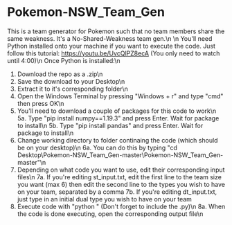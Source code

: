 # Pokemon-NSW_Team_Gen
This is a team generator for Pokemon such that no team members share the same weakness. It's a No-Shared-Weakness team gen.\n
\n
You'll need Python installed onto your machine if you want to execute the code. Just follow this tutorial: https://youtu.be/UvcQlPZ8ecA (You only need to watch until 4:00)\n
Once Python is installed:\n
1. Download the repo as a .zip\n
2. Save the download to your Desktop\n
3. Extract it to it's corresponding folder\n
4. Open the Windows Terminal by pressing "Windows + r" and type "cmd" then press OK\n
5. You'll need to download a couple of packages for this code to work\n
  5a. Type "pip install numpy==1.19.3" and press Enter. Wait for package to install\n
  5b. Type "pip install pandas" and press Enter. Wait for package to install\n
6. Change working directory to folder continaing the code (which should be on your desktop)\n
	6a. You can do this by typing "cd Desktop\Pokemon-NSW_Team_Gen-master\Pokemon-NSW_Team_Gen-master"\n
7. Depending on what code you want to use, edit their corresponding input files\n
	7a. If you're editing st_input.txt, edit the first line to the team size you want (max 6) then edit the second line to the types you wish to have on your team, separated by a comma
	7b. If you're editing dt_input.txt, just type in an initial dual type you wish to have on your team
8. Execute code with "python <filename>" (Don't forget to include the .py)\n
	8a. When the code is done executing, open the corresponding output file\n
